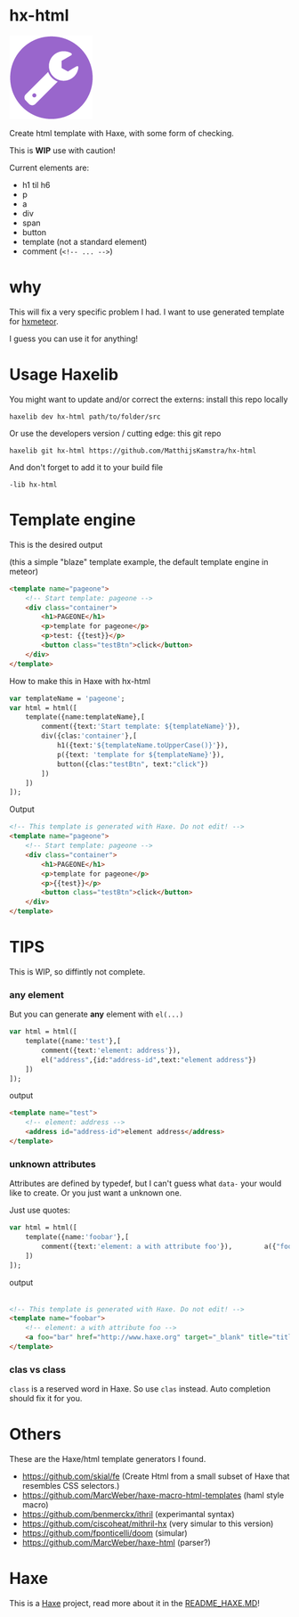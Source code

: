 # hx-html

![](icon.png)

Create html template with Haxe, with some form of checking.

This is **WIP** use with caution!

Current elements are:

- h1 til h6
- p
- a
- div
- span
- button
- template (not a standard element)
- comment (`<!-- ... -->`)

# why

This will fix a very specific problem I had.
I want to use generated template for [hxmeteor](https://github.com/MatthijsKamstra/hxmeteor).

I guess you can use it for anything!

# Usage Haxelib


You might want to update and/or correct the externs: install this repo locally

```
haxelib dev hx-html path/to/folder/src
```

Or use the developers version / cutting edge: this git repo

```
haxelib git hx-html https://github.com/MatthijsKamstra/hx-html
```

And don't forget to add it to your build file

```
-lib hx-html
```

# Template engine

This is the desired output

(this a simple "blaze" template example, the default template engine in meteor)

```html
<template name="pageone">
	<!-- Start template: pageone -->
	<div class="container">
		<h1>PAGEONE</h1>
		<p>template for pageone</p>
		<p>test: {{test}}</p>
		<button class="testBtn">click</button>
	</div>
</template>
```

How to make this in Haxe with hx-html

```haxe
var templateName = 'pageone';
var html = html([
	template({name:templateName},[
		comment({text:'Start template: ${templateName}'}),
		div({clas:'container'},[
			h1({text:'${templateName.toUpperCase()}'}),
			p({text: 'template for ${templateName}'}),
			button({clas:"testBtn", text:"click"})
		])
	])
]);

```

Output

```html
<!-- This template is generated with Haxe. Do not edit! -->
<template name="pageone">
	<!-- Start template: pageone -->
	<div class="container">
		<h1>PAGEONE</h1>
		<p>template for pageone</p>
		<p>{{test}}</p>
		<button class="testBtn">click</button>
	</div>
</template>
```

# TIPS

This is WIP, so diffintly not complete.

### any element

But you can generate **any** element with `el(...)`

```haxe
var html = html([
	template({name:'test'},[
		comment({text:'element: address'}),
		el("address",{id:"address-id",text:"element address"})
	])
]);
```

output
```html
<template name="test">
	<!-- element: address -->
	<address id="address-id">element address</address>
</template>

```

### unknown attributes

Attributes are defined by typedef, but I can't guess what `data-` your would like to create. Or you just want a unknown one.

Just use quotes:

```haxe
var html = html([
	template({name:'foobar'},[
		comment({text:'element: a with attribute foo'}),		a({"foo":"bar",href:"http://www.haxe.org",text: "haxe.org",target:Target.BLANK,title:"title",}),
	])
]);

```

output

```html

<!-- This template is generated with Haxe. Do not edit! -->
<template name="foobar">
	<!-- element: a with attribute foo -->
	<a foo="bar" href="http://www.haxe.org" target="_blank" title="title">haxe.org</a>
</template>

```

### clas vs class

`class` is a reserved word in Haxe. So use `clas` instead.
Auto completion should fix it for you.



# Others

These are the Haxe/html template generators I found.

- <https://github.com/skial/fe> (Create Html from a small subset of Haxe that resembles CSS selectors.)
- <https://github.com/MarcWeber/haxe-macro-html-templates> (haml style macro)
- <https://github.com/benmerckx/ithril> (experimantal syntax)
- <https://github.com/ciscoheat/mithril-hx> (very simular to this version)
- <https://github.com/fponticelli/doom> (simular)
- <https://github.com/MarcWeber/haxe-html> (parser?)



# Haxe

This is a [Haxe](http://www.haxe.org) project, read more about it in the [README_HAXE.MD](README_HAXE.MD)!



